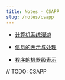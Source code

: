 ```yaml
---
title: Notes - CSAPP
slug: /notes/csapp
---
```


- [计算机系统漫游](/notes/csapp/roam)

- [信息的表示与处理](/notes/csapp/info)

- [程序的机器级表示](/notes/csapp/asm)

// TODO: CSAPP
